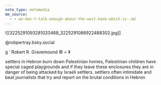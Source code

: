 ```yaml
---
note_type: metamedia
mm_source:
  - - we-don-t-talk-enough-about-the-west-bank-which-is-.md
---
```


![[3225291093281020468_3225291086922488302.jpg]]

@robpertray.bsky.social

g ‘ Robert R. Gravemound © = ¥

settlers in Hebron burn down
Palestinian homes, Palestinian
children have special caged
playgrounds and if they leave
these enclosures they are in
danger of being attacked by
Israeli settlers. settlers often
intimidate and beat journalists
that try and report on the brutal
conditions in Hebron

